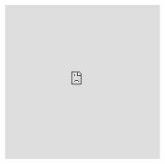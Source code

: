 
<div class="overscroll-contain md:overscroll-auto">
<iframe src="https://rplace.youzhidanbairu.eu.org/ace" height="500" width="100%" frameborder="0" scrolling="0" ></iframe>
</div>







